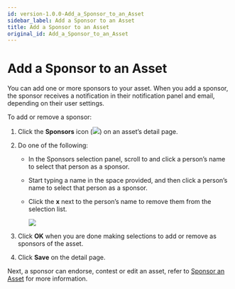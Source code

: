 ```yaml
---
id: version-1.0.0-Add_a_Sponsor_to_an_Asset
sidebar_label: Add a Sponsor to an Asset
title: Add a Sponsor to an Asset
original_id: Add_a_Sponsor_to_an_Asset
---
```


# Add a Sponsor to an Asset

You can add one or more sponsors to your asset. When you add a sponsor,
the sponsor receives a notification in their notification panel and
email, depending on their user settings.

To add or remove a sponsor:

1.  Click the **Sponsors** icon
    (![](Resources/Images/sponsors_icon.png)) on an asset’s detail page.

2.  Do one of the following:
    
      - In the Sponsors selection panel, scroll to and click a person’s
        name to select that person as a sponsor.
    
      - Start typing a name in the space provided, and then click a
        person’s name to select that person as a sponsor.
    
    <!-- end list -->
    
      - Click the **x** next to the person’s name to remove them from
        the selection list.
        
        ![](Resources/Images/Sponsors_Panel.png)

3.  Click **OK** when you are done making selections to add or remove as
    sponsors of the asset.

4.  Click **Save** on the detail page.

Next, a sponsor can endorse, contest or edit an asset, refer to [Sponsor
an Asset](Sponsor_an_Asset.md) for more information.
